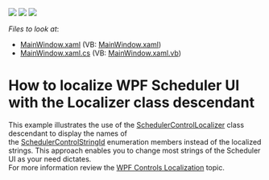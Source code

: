 <!-- default badges list -->
![](https://img.shields.io/endpoint?url=https://codecentral.devexpress.com/api/v1/VersionRange/128657327/22.2.2%2B)
[![](https://img.shields.io/badge/Open_in_DevExpress_Support_Center-FF7200?style=flat-square&logo=DevExpress&logoColor=white)](https://supportcenter.devexpress.com/ticket/details/T199897)
[![](https://img.shields.io/badge/📖_How_to_use_DevExpress_Examples-e9f6fc?style=flat-square)](https://docs.devexpress.com/GeneralInformation/403183)
<!-- default badges end -->
<!-- default file list -->
*Files to look at*:

* [MainWindow.xaml](./CS/LocalizerSample/MainWindow.xaml) (VB: [MainWindow.xaml](./VB/LocalizerSample/MainWindow.xaml))
* [MainWindow.xaml.cs](./CS/LocalizerSample/MainWindow.xaml.cs) (VB: [MainWindow.xaml.vb](./VB/LocalizerSample/MainWindow.xaml.vb))
<!-- default file list end -->
# How to localize WPF Scheduler UI with the Localizer class descendant


This example illustrates the use of the <a href="http://help.devexpress.com/#WPF/clsDevExpressXpfSchedulerSchedulerControlLocalizertopic">SchedulerControlLocalizer</a> class descendant to display the names of the <a href="http://help.devexpress.com/#WPF/DevExpressXpfSchedulerSchedulerControlStringIdEnumtopic">SchedulerControlStringId</a> enumeration members instead of the localized strings. This approach enables you to change most strings of the Scheduler UI as your need dictates.<br>For more information review the <a href="http://help.devexpress.com/#WPF/CustomDocument7541">WPF Controls Localization</a> topic.

<br/>


